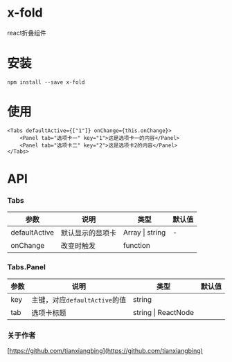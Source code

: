 # x-fold
react折叠组件
# 安装
```
npm install --save x-fold
```
# 使用
```
<Tabs defaultActive={["1"]} onChange={this.onChange}>
    <Panel tab="选项卡一" key="1">这是选项卡一的内容</Panel>
    <Panel tab="选项卡二" key="2">这是选项卡2的内容</Panel>
</Tabs>
```
# API
### Tabs
| 参数 | 说明 | 类型 | 默认值 |
| - | - | - | - |
| defaultActive | 默认显示的显项卡 | Array \| string | - |
| onChange | 改变时触发 | function |
### Tabs.Panel

| 参数 | 说明 | 类型 | 默认值 |
| - | - | - | - |
| key | 主键，对应`defaultActive`的值 | string | |
| tab | 选项卡标题 | string \| ReactNode | | 
 
### 关于作者
[https://github.com/tianxiangbing](https://github.com/tianxiangbing)
